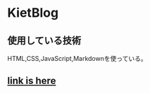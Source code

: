 # KietBlog

## 使用している技術
HTML,CSS,JavaScript,Markdownを使っている。

## [link is here](https://blog.gggg.f5.si/)
